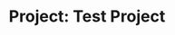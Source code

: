 ---
title: "Project: Test Project"
published: 2024-08-25
description: "In this Project you will learn how the genome of an unkown virus 
can be measured using modern technologies in molecular biology."
#image: "./coronavirus.jpg"
tags: ["Bioinformatics", "Biology", "Geography", "Project"]
project: "Testproject"
unit: 0
draft: false
---